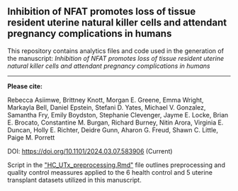 ## Inhibition of NFAT promotes loss of tissue resident uterine natural killer cells and attendant pregnancy complications in humans

This repository contains analytics files and code used in the generation of the manuscript: *Inhibition of NFAT promotes loss of tissue resident uterine natural killer cells and attendant pregnancy complications in humans*
&nbsp;

-------------------------
**Please cite:**

Rebecca Asiimwe, Brittney Knott, Morgan E. Greene, Emma Wright, Markayla Bell, Daniel Epstein, Stefani D. Yates, Michael V. Gonzalez, Samantha Fry, Emily Boydston, Stephanie Clevenger, Jayme E. Locke, Brian E. Brocato, Constantine M. Burgan, Richard Burney, Nitin Arora, Virginia E. Duncan, Holly E. Richter, Deidre Gunn, Aharon G. Freud, Shawn C. Little, Paige M. Porrett

DOI: https://doi.org/10.1101/2024.03.07.583906 (Current)


Script in the ["HC_UTx_preprocessing.Rmd"](https://github.com/PorrettLab/Role-of-NFAT-in-uterine-NK-cell-tissue-residency/blob/main/HC_UTx_preprocessing.Rmd) file outlines preprocessing and quality control meassures applied to the 6 health control and 5 uterine transplant datasets utilized in this manuscript.

<!---
##### File descriptions:
-------------------------

| **SN** | **Directory** | **File**   | **Description** |
|----------------|------------|------------|------------|
|1|Upstream Analytics Pipelines||This file provides an example on how cellranger count was conducted to preprocess FASTQ files, align reads to the modified reference genome and construct raw count matrices for further downstream analysis|
|2|Upstream Analytics Pipelines||This file provides an example on how cellranger count was conducted to preprocess FASTQ files, align reads to the modified reference genome and construct raw count matrices for further downstream analysis|

|2|Downstream Analytics/scrublet_predictions||Notebook that depicts the workflow used to predict neotypic doublets in our sc/snRNA-seq data|
|3|Downstream Analytics/scrublet_predictions||RMD file that shows QC workflow as conducted in this study. A similar workflow was applied to all datasets analysed in this study|
|4|Downstream Analytics/scrublet_predictions||RMD file that shows the analysis workflow of scRNA-seq data using Seurat. A similar workflow was applied to all datasets analysed in this study|
--->


<!---

##### File descriptions:
-------------------------

| **SN** | **Directory** | **File**   | **Description** |
|----------------|------------|------------|------------|
|1||||
|2||||
|3||||
|4||||
--->
